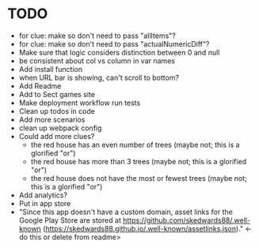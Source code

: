 # TODO

- for clue: make so don't need to pass "allItems"?
- for clue: make so don't need to pass "actualNumericDiff"?
- Make sure that logic considers distinction between 0 and null
- be consistent about col vs column in var names
- Add install function
- when URL bar is showing, can't scroll to bottom?
- Add Readme
- Add to Sect games site
- Make deployment workflow run tests
- Clean up todos in code
- Add more scenarios
- clean up webpack config
- Could add more clues?
  - the red house has an even number of trees (maybe not; this is a glorified "or")
  - the red house has more than 3 trees (maybe not; this is a glorified "or")
  - the red house does not have the most or fewest trees (maybe not; this is a glorified "or")
- Add analytics?
- Put in app store
- "Since this app doesn't have a custom domain, asset links for the Google Play Store are stored at https://github.com/skedwards88/.well-known (https://skedwards88.github.io/.well-known/assetlinks.json)." <- do this or delete from readme>